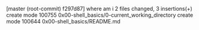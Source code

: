 [master (root-commit) f297d87] where am i
 2 files changed, 3 insertions(+)
 create mode 100755 0x00-shell_basics/0-current_working_directory
 create mode 100644 0x00-shell_basics/README.md
